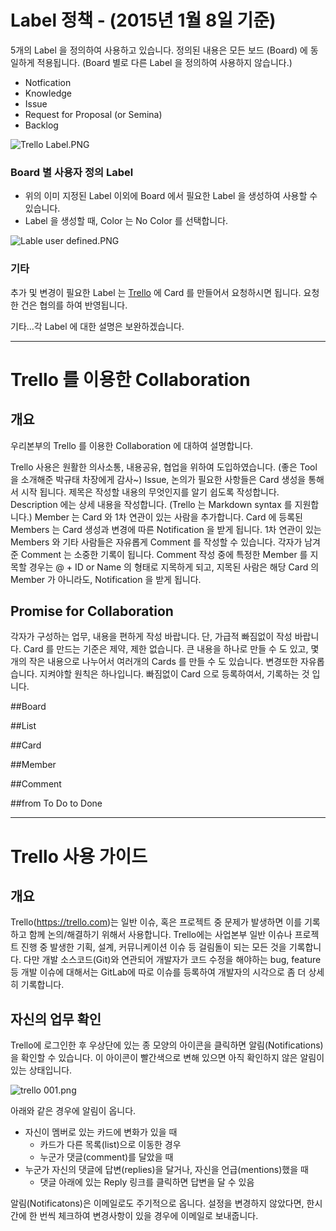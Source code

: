# Label 정책 - (2015년 1월 8일 기준)
5개의 Label 을 정의하여 사용하고 있습니다.
정의된 내용은 모든 보드 (Board) 에 동일하게 적용됩니다.
(Board 별로 다른 Label 을 정의하여 사용하지 않습니다.)

- Notfication
- Knowledge
- Issue
- Request for Proposal (or Semina)
- Backlog

![Trello Label.PNG](https://s3-ap-northeast-1.amazonaws.com/torchpad-production/wikis/1595/kwLqosVyQEK6muuWd75t_Trello%20Label.PNG)


### Board 별 사용자 정의 Label
- 위의 이미 지정된 Label 이외에 Board 에서 필요한 Label 을 생성하여 사용할 수 있습니다.
- Label 을 생성할 때, Color 는 No Color 를 선택합니다.

![Lable user defined.PNG](https://s3-ap-northeast-1.amazonaws.com/torchpad-production/wikis/1595/U2PUxBBiTTGHMNMTmght_Lable%20user%20defined.PNG)


### 기타
추가 및 변경이 필요한 Label 는 [Trello](http://www.trello.com) 에 Card 를 만들어서 요청하시면 됩니다.
요청한 건은 협의를 하여 반영됩니다.

기타...각 Label 에 대한 설명은 보완하겠습니다.

---

# Trello 를 이용한 Collaboration

## 개요
우리본부의 Trello 를 이용한 Collaboration 에 대하여 설명합니다.

Trello 사용은 원활한 의사소통, 내용공유, 협업을 위하여 도입하였습니다.
(좋은 Tool 을 소개해준 박규태 차장에게 감사~)
Issue, 논의가 필요한 사항들은 Card 생성을 통해서 시작 됩니다.
제목은 작성할 내용의 무엇인지를 알기 쉽도록 작성합니다.
Description 에는 상세 내용을 작성합니다. (Trello 는 Markdown syntax 를 지원합니다.)
Member 는 Card 와 1차 연관이 있는 사람을 추가합니다.
Card 에 등록된 Members 는 Card 생성과 변경에 따른 Notification 을 받게 됩니다.
1차 연관이 있는 Members 와 기타 사람들은 자유롭게 Comment 를 작성할 수 있습니다.
각자가 남겨준 Comment 는 소중한 기록이 됩니다.
Comment 작성 중에 특정한 Member 를 지목할 경우는 @ + ID or Name 의 형태로 지목하게 되고,
지목된 사람은 해당 Card 의 Member 가 아니라도, Notification 을 받게 됩니다.

## Promise for Collaboration

각자가 구성하는 업무, 내용을 편하게 작성 바랍니다.
단, 가급적 빠짐없이 작성 바랍니다.
Card 를 만드는 기준은 제약, 제한 없습니다.
큰 내용을 하나로 만들 수 도 있고, 몇개의 작은 내용으로 나누어서 여러개의 Cards 를 만들 수 도 있습니다.
변경또한 자유롭습니다.
지켜야할 원칙은 하나입니다. 빠짐없이 Card 으로 등록하여서, 기록하는 것 입니다.




##Board

##List


##Card

##Member

##Comment

##from To Do to Done

---

# Trello 사용 가이드

## 개요

Trello(https://trello.com)는 일반 이슈, 혹은 프로젝트 중 문제가 발생하면 이를 기록하고 함께 논의/해결하기 위해서 사용합니다.
Trello에는 사업본부 일반 이슈나 프로젝트 진행 중 발생한 기획, 설계, 커뮤니케이션 이슈 등 걸림돌이 되는 모든 것을 기록합니다.
다만 개발 소스코드(Git)와 연관되어 개발자가 코드 수정을 해야하는 bug, feature 등 개발 이슈에 대해서는 GitLab에 따로 이슈를 등록하여 개발자의 시각으로 좀 더 상세히 기록합니다.

## 자신의 업무 확인

Trello에 로그인한 후 우상단에 있는 종 모양의 아이콘을 클릭하면 알림(Notifications)을 확인할 수 있습니다. 이 아이콘이 빨간색으로 변해 있으면 아직 확인하지 않은 알림이 있는 상태입니다.   

![trello 001.png](https://s3-ap-northeast-1.amazonaws.com/torchpad-production/wikis/1595/xA99yBRBK6G9Yy9OB0aw_trello%20001.png)

아래와 같은 경우에 알림이 옵니다.

- 자신이 멤버로 있는 카드에 변화가 있을 때
  - 카드가 다른 목록(list)으로 이동한 경우
  - 누군가 댓글(comment)를 달았을 때
- 누군가 자신의 댓글에 답변(replies)을 달거나, 자신을 언급(mentions)했을 때
  - 댓글 아래에 있는 Reply 링크를 클릭하면 답변을 달 수 있음
  
알림(Notificatons)은 이메일로도 주기적으로 옵니다. 설정을 변경하지 않았다면, 한시간에 한 번씩 체크하여 변경사항이 있을 경우에 이메일로 보내줍니다.
